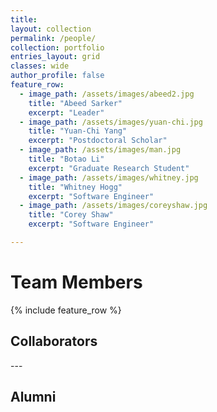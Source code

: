 ```yaml
---
title:
layout: collection
permalink: /people/
collection: portfolio
entries_layout: grid
classes: wide
author_profile: false
feature_row:
  - image_path: /assets/images/abeed2.jpg
    title: "Abeed Sarker"
    excerpt: "Leader"
  - image_path: /assets/images/yuan-chi.jpg
    title: "Yuan-Chi Yang"
    excerpt: "Postdoctoral Scholar"
  - image_path: /assets/images/man.jpg
    title: "Botao Li"
    excerpt: "Graduate Research Student"  
  - image_path: /assets/images/whitney.jpg
    title: "Whitney Hogg"
    excerpt: "Software Engineer"
  - image_path: /assets/images/coreyshaw.jpg
    title: "Corey Shaw"
    excerpt: "Software Engineer"  

---
```

<h1>Team Members</h1>
{% include feature_row %}
<h2>Collaborators</h2>
---
<h2>Alumni</h2>
